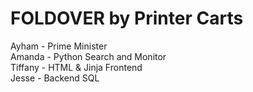 # FOLDOVER by Printer Carts

Ayham - Prime Minister <br>
Amanda - Python Search and Monitor <br>
Tiffany - HTML & Jinja Frontend <br>
Jesse - Backend SQL<br>
